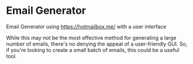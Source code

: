 # Email Generator

Email Generator using https://hotmailbox.me/ with a user interface

While this may not be the most effective method for generating a large number of emails, there's no denying the appeal of a user-friendly GUI. So, if you're looking to create a small batch of emails, this could be a useful tool.
